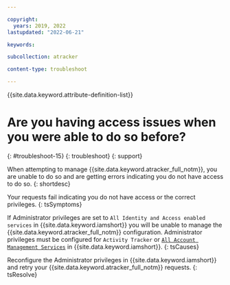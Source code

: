 ```yaml
---

copyright:
  years: 2019, 2022
lastupdated: "2022-06-21"

keywords: 

subcollection: atracker

content-type: troubleshoot

---
```


{{site.data.keyword.attribute-definition-list}}

# Are you having access issues when you were able to do so before?
{: #troubleshoot-15}
{: troubleshoot}
{: support}

When attempting to manage {{site.data.keyword.atracker_full_notm}}, you are unable to do so and are getting errors indicating you do not have access to do so.
{: shortdesc}


Your requests fail indicating you do not have access or the correct privileges.
{: tsSymptoms}

If Administrator privileges are set to `All Identity and Access enabled services` in {{site.data.keyword.iamshort}} you will be unable to manage the {{site.data.keyword.atracker_full_notm}} configuration. Administrator privileges must be configured for `Activity Tracker` or [`All Account Management Services`](/docs/account?topic=account-account-services) in {{site.data.keyword.iamshort}}.
{: tsCauses}

Reconfigure the Administrator privileges in {{site.data.keyword.iamshort}} and retry your {{site.data.keyword.atracker_full_notm}} requests.
{: tsResolve}


